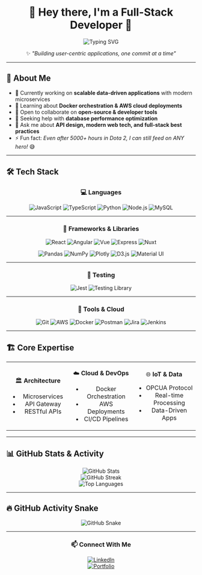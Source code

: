 <div align="center">

# 👋 Hey there, I'm a Full-Stack Developer 🚀  

<img src="https://readme-typing-svg.herokuapp.com?font=Fira+Code&weight=500&pause=1000&color=00C2FF&center=true&vCenter=true&width=550&lines=Passionate+Software+Developer;Building+Scalable+Applications;Lifelong+Learner+%26+Tech+Explorer;5000%2B+hours+in+Dota+2+🎮" alt="Typing SVG" />

✨ *"Building user-centric applications, one commit at a time"*  

</div>

---

## 🚀 About Me  

- 🔭 Currently working on **scalable data-driven applications** with modern microservices  
- 🌱 Learning about **Docker orchestration & AWS cloud deployments**  
- 👯 Open to collaborate on **open-source & developer tools**  
- 🤔 Seeking help with **database performance optimization**  
- 💬 Ask me about **API design, modern web tech, and full-stack best practices**  
- ⚡ Fun fact: *Even after 5000+ hours in Dota 2, I can still feed on ANY hero!* 😅  

---

## 🛠️ Tech Stack  

<div align="center">

### 💻 Languages
![JavaScript](https://img.shields.io/badge/JavaScript-181717?style=for-the-badge&logo=javascript&logoColor=F7DF1E)
![TypeScript](https://img.shields.io/badge/TypeScript-181717?style=for-the-badge&logo=typescript&logoColor=3178C6)
![Python](https://img.shields.io/badge/Python-181717?style=for-the-badge&logo=python)
![Node.js](https://img.shields.io/badge/Node.js-181717?style=for-the-badge&logo=node.js&logoColor=339933)
![MySQL](https://img.shields.io/badge/MySQL-181717?style=for-the-badge&logo=mysql&logoColor=4479A1)

---

### 🚀 Frameworks & Libraries
![React](https://img.shields.io/badge/React-181717?style=for-the-badge&logo=react&logoColor=61DAFB)
![Angular](https://img.shields.io/badge/Angular-181717?style=for-the-badge&logo=angular&logoColor=DD0031)
![Vue](https://img.shields.io/badge/Vue.js-181717?style=for-the-badge&logo=vue.js&logoColor=4FC08D)
![Express](https://img.shields.io/badge/Express-181717?style=for-the-badge&logo=express&logoColor=white)
![Nuxt](https://img.shields.io/badge/Nuxt-181717?style=for-the-badge&logo=nuxtdotjs&logoColor=00DC82)

![Pandas](https://img.shields.io/badge/Pandas-181717?style=for-the-badge&logo=pandas&logoColor=150458)
![NumPy](https://img.shields.io/badge/NumPy-181717?style=for-the-badge&logo=numpy&logoColor=013243)
![Plotly](https://img.shields.io/badge/Plotly-181717?style=for-the-badge&logo=plotly&logoColor=white)
![D3.js](https://img.shields.io/badge/D3.js-181717?style=for-the-badge&logo=d3.js&logoColor=F9A03C)
![Material UI](https://img.shields.io/badge/MUI-181717?style=for-the-badge&logo=mui&logoColor=007FFF)

---

### 🧪 Testing
![Jest](https://img.shields.io/badge/Jest-181717?style=for-the-badge&logo=jest&logoColor=C21325)
![Testing Library](https://img.shields.io/badge/Testing%20Library-181717?style=for-the-badge&logo=testing-library&logoColor=E33332)

---

### 🔧 Tools & Cloud
![Git](https://img.shields.io/badge/Git-181717?style=for-the-badge&logo=git&logoColor=F05032)
![AWS](https://img.shields.io/badge/AWS-181717?style=for-the-badge&logo=amazon-aws&logoColor=FF9900)
![Docker](https://img.shields.io/badge/Docker-181717?style=for-the-badge&logo=docker&logoColor=2496ED)
![Postman](https://img.shields.io/badge/Postman-181717?style=for-the-badge&logo=postman&logoColor=FF6C37)
![Jira](https://img.shields.io/badge/Jira-181717?style=for-the-badge&logo=jira&logoColor=0052CC)
![Jenkins](https://img.shields.io/badge/Jenkins-181717?style=for-the-badge&logo=jenkins&logoColor=D24939)

</div>

---

## 🏗️ Core Expertise  

<table align="center">
<tr>
<td align="center" width="33%">

🏛 **Architecture**  
- Microservices  
- API Gateway  
- RESTful APIs  

</td>
<td align="center" width="33%">

☁️ **Cloud & DevOps**  
- Docker Orchestration  
- AWS Deployments  
- CI/CD Pipelines  

</td>
<td align="center" width="33%">

🌐 **IoT & Data**  
- OPCUA Protocol  
- Real-time Processing  
- Data-Driven Apps  

</td>
</tr>
</table>

---

## 📊 GitHub Stats & Activity  

<div align="center">

![GitHub Stats](https://github-readme-stats.vercel.app/api?username=Saurabh-Biware&theme=tokyonight&show_icons=true&include_all_commits=true&count_private=true)  
![GitHub Streak](https://github-readme-streak-stats.herokuapp.com/?user=Saurabh-Biware&theme=tokyonight)  
![Top Languages](https://github-readme-stats.vercel.app/api/top-langs/?username=Saurabh-Biware&theme=tokyonight&layout=compact)

</div>

---

## 🔥 GitHub Activity Snake  

<div align="center">

![GitHub Snake](https://github.com/Saurabh-Biware/Saurabh-Biware/blob/output/github-contribution-snake.svg)  

</div>

---

<div align="center">

### 📫 Connect With Me  

[![LinkedIn](https://img.shields.io/badge/LinkedIn-181717?style=for-the-badge&logo=linkedin&logoColor=0A66C2)](https://linkedin.com/in/saurabh-biware)  
[![Portfolio](https://img.shields.io/badge/Portfolio-181717?style=for-the-badge&logo=About.me&logoColor=white)](https://saurabhbiware.netlify.app/)  

</div>
